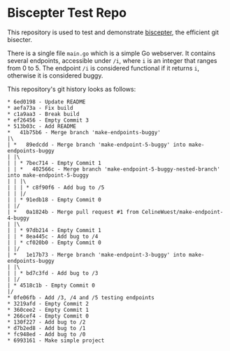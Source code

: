 # Biscepter Test Repo

This repository is used to test and demonstrate [biscepter](https://github.com/CelineWuest/biscepter), the efficient git bisecter.

There is a single file `main.go` which is a simple Go webserver.
It contains several endpoints, accessible under `/i`, where `i` is an integer that ranges from 0 to 5.
The endpoint `/i` is considered functional if it returns `i`, otherwise it is considered buggy.

This repository's git history looks as follows:

```
* 6ed0198 - Update README
* aefa73a - Fix build
* c1a9aa3 - Break build
* ef26456 - Empty Commit 3
* 513b03c - Add README
*   41b75b6 - Merge branch 'make-endpoints-buggy'
|\
| *   89edcdd - Merge branch 'make-endpoint-5-buggy' into make-endpoints-buggy
| |\
| | * 7bec714 - Empty Commit 1
| | *   402566c - Merge branch 'make-endpoint-5-buggy-nested-branch' into make-endpoint-5-buggy
| | |\
| | | * c8f90f6 - Add bug to /5
| | |/
| | * 91edb18 - Empty Commit 0
| |/
| *   0a1824b - Merge pull request #1 from CelineWuest/make-endpoint-4-buggy
| |\
| | * 97db214 - Empty Commit 1
| | * 8ea445c - Add bug to /4
| | * cf020b0 - Empty Commit 0
| |/
| *   1e17b73 - Merge branch 'make-endpoint-3-buggy' into make-endpoints-buggy
| |\
| | * bd7c3fd - Add bug to /3
| |/
| * 4518c1b - Empty Commit 0
|/
* 0fe06fb - Add /3, /4 and /5 testing endpoints
* 3219afd - Empty Commit 2
* 360cee2 - Empty Commit 1
* 266cef4 - Empty Commit 0
* 130f227 - Add bug to /2
* d7b2ed8 - Add bug to /1
* fc948ed - Add bug to /0
* 6993161 - Make simple project
```
